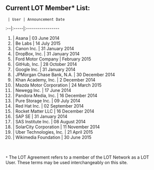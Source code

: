## Current LOT Member* List:

 	 | User | Announcement Date
:--|:-----|:----------------- 	
1. | Asana | 03 June 2014
2. | Be Labs | 14 July 2015
3. |	Canon Inc. | 31 January 2014
4. |	DropBox, Inc. | 31 January 2014
5. | Ford Motor Company | February 2015
6. |	GitHub, Inc. | 28 October 2014
7. |	Google Inc. | 31 January 2014
8. | JPMorgan Chase Bank, N.A. | 30 December 2014
9. |	Khan Academy, Inc. | 2 December 2014
10. | Mazda Motor Corporation | 24 March 2015
11. |	Newegg Inc. | 17 June 2014
12. | Pandora Media, Inc. | 16 December 2014 
13. |	Pure Storage Inc. | 09 July 2014
14. |	Red Hat Inc. | 02 September 2014
15. | Rocket Matter LLC | 16 December 2014
16. |	SAP SE | 31 January 2014
17. |	SAS Institute Inc. | 08 August 2014
18. |	SolarCity Corporation | 11 November 2014
19. | Uber Technologies, Inc. | 21 April 2015
20. | Wikimedia Foundation | 30 June 2015

<br><br>`*` The LOT Agreement refers to a member of the LOT Network as a LOT User. These terms may be used interchangeably on this site. 
